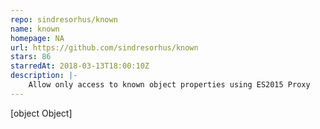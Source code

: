```yaml
---
repo: sindresorhus/known
name: known
homepage: NA
url: https://github.com/sindresorhus/known
stars: 86
starredAt: 2018-03-13T18:00:10Z
description: |-
    Allow only access to known object properties using ES2015 Proxy
---
```


[object Object]
